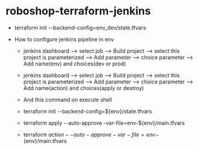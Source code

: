 # roboshop-terraform-jenkins

* terraform init --backend-config=env_dev/state.tfvars 

* How to configure jenkins pipeline in env

    * jenkins dashboard --> select job --> Build project --> select this project is parameterized --> Add parameter 
        --> choice parameter --> Add name(env) and choices(dev or prod)
    
    * jenkins dashboard --> select job --> Build project --> select this project is parameterized --> Add parameter 
        --> choice parameter --> Add name(action) and choices(apply or destroy)

    * And this command on execute shell 

    * terraform init --backend-config=${env}/state.tfvars

    * terraform apply --auto-approve -var-file=env-${env}/main.tfvars

    * terraform ${action} --auto-approve -var-file=env-${env}/main.tfvars


